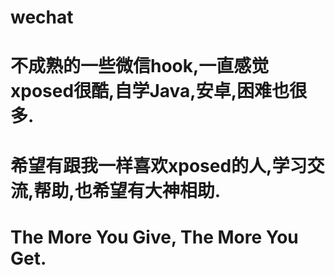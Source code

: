 # wechat
# 不成熟的一些微信hook,一直感觉xposed很酷,自学Java,安卓,困难也很多.
# 希望有跟我一样喜欢xposed的人,学习交流,帮助,也希望有大神相助.
# The More You Give, The More You Get.
